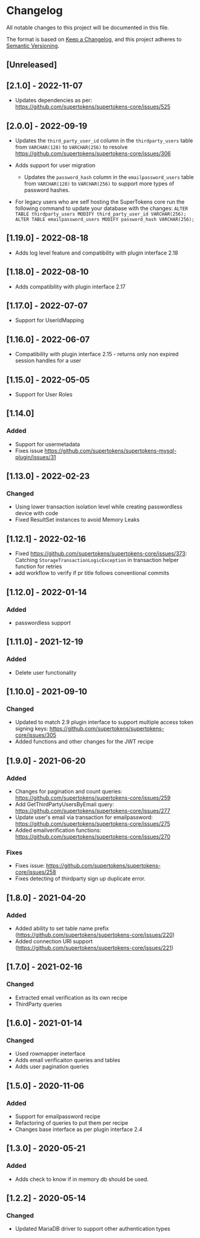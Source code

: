 # Changelog

All notable changes to this project will be documented in this file.

The format is based on [Keep a Changelog](https://keepachangelog.com/en/1.0.0/), and this project adheres
to [Semantic Versioning](https://semver.org/spec/v2.0.0.html).

## [Unreleased]

## [2.1.0] - 2022-11-07

- Updates dependencies as per: https://github.com/supertokens/supertokens-core/issues/525

## [2.0.0] - 2022-09-19

- Updates the `third_party_user_id` column in the `thirdparty_users` table from `VARCHAR(128)` to `VARCHAR(256)` to
  resolve https://github.com/supertokens/supertokens-core/issues/306

- Adds support for user migration
    - Updates the `password_hash` column in the `emailpassword_users` table from `VARCHAR(128)` to `VARCHAR(256)` to
      support more types of password hashes.

- For legacy users who are self hosting the SuperTokens core run the following command to update your database with the
  changes:
  `ALTER TABLE thirdparty_users MODIFY third_party_user_id VARCHAR(256); ALTER TABLE emailpassword_users MODIFY password_hash VARCHAR(256);`

## [1.19.0] - 2022-08-18

- Adds log level feature and compatibility with plugin interface 2.18

## [1.18.0] - 2022-08-10

- Adds compatibility with plugin interface 2.17

## [1.17.0] - 2022-07-07

- Support for UserIdMapping

## [1.16.0] - 2022-06-07

- Compatibility with plugin interface 2.15 - returns only non expired session handles for a user

## [1.15.0] - 2022-05-05

- Support for User Roles

## [1.14.0]

### Added

- Support for usermetadata
- Fixes issue https://github.com/supertokens/supertokens-mysql-plugin/issues/31

## [1.13.0] - 2022-02-23

### Changed

- Using lower transaction isolation level while creating passwordless device with code
- Fixed ResultSet instances to avoid Memory Leaks

## [1.12.1] - 2022-02-16

- Fixed https://github.com/supertokens/supertokens-core/issues/373: Catching `StorageTransactionLogicException` in
  transaction helper function for retries
- add workflow to verify if pr title follows conventional commits

## [1.12.0] - 2022-01-14

### Added

- passwordless support

## [1.11.0] - 2021-12-19

### Added

- Delete user functionality

## [1.10.0] - 2021-09-10

### Changed

- Updated to match 2.9 plugin interface to support multiple access token signing
  keys: https://github.com/supertokens/supertokens-core/issues/305
- Added functions and other changes for the JWT recipe

## [1.9.0] - 2021-06-20

### Added

- Changes for pagination and count queries: https://github.com/supertokens/supertokens-core/issues/259
- Add GetThirdPartyUsersByEmail query: https://github.com/supertokens/supertokens-core/issues/277
- Update user's email via transaction for emailpassword: https://github.com/supertokens/supertokens-core/issues/275
- Added emailverification functions: https://github.com/supertokens/supertokens-core/issues/270

### Fixes

- Fixes issue: https://github.com/supertokens/supertokens-core/issues/258
- Fixes detecting of thirdparty sign up duplicate error.

## [1.8.0] - 2021-04-20

### Added

- Added ability to set table name prefix (https://github.com/supertokens/supertokens-core/issues/220)
- Added connection URI support (https://github.com/supertokens/supertokens-core/issues/221)

## [1.7.0] - 2021-02-16

### Changed

- Extracted email verification as its own recipe
- ThirdParty queries

## [1.6.0] - 2021-01-14

### Changed

- Used rowmapper ineterface
- Adds email verificaiton queries and tables
- Adds user pagination queries

## [1.5.0] - 2020-11-06

### Added

- Support for emailpassword recipe
- Refactoring of queries to put them per recipe
- Changes base interface as per plugin interface 2.4

## [1.3.0] - 2020-05-21

### Added

- Adds check to know if in memory db should be used.

## [1.2.2] - 2020-05-14

### Changed

- Updated MariaDB driver to support other authentication types